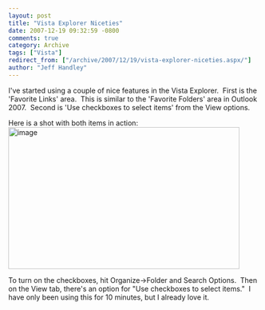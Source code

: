 ```yaml
---
layout: post
title: "Vista Explorer Niceties"
date: 2007-12-19 09:32:59 -0800
comments: true
category: Archive
tags: ["Vista"]
redirect_from: ["/archive/2007/12/19/vista-explorer-niceties.aspx/"]
author: "Jeff Handley"
---
```

<!-- more -->
<p>I've started using a couple of nice features in the Vista Explorer.  First is the 'Favorite Links' area.  This is similar to the 'Favorite Folders' area in Outlook 2007.  Second is 'Use checkboxes to select items' from the View options.</p>  <p>Here is a shot with both items in action:<img style="border-right: 0px; border-top: 0px; border-left: 0px; border-bottom: 0px" height="284" alt="image" src="http://blog.jeffhandley.com/Images/PostImages/VistaExplorerNiceties_15C7/image.png" width="463" border="0" /> </p>  <p>To turn on the checkboxes, hit Organize-&gt;Folder and Search Options.  Then on the View tab, there's an option for "Use checkboxes to select items."  I have only been using this for 10 minutes, but I already love it.</p>

